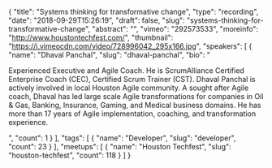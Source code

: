 {
  "title": "Systems thinking for transformative change",
  "type": "recording",
  "date": "2018-09-29T15:26:19",
  "draft": false,
  "slug": "systems-thinking-for-transformative-change",
  "abstract": "",
  "vimeo": "292573533",
  "moreinfo": "http://www.houstontechfest.com/",
  "thumbnail": "https://i.vimeocdn.com/video/728996042_295x166.jpg",
  "speakers": [
    {
      "name": "Dhaval Panchal",
      "slug": "dhaval-panchal",
      "bio": "<p>Experienced Executive and Agile Coach. He is ScrumAlliance Certified Enterprise Coach (CEC), Certified Scrum Trainer (CST). Dhaval Panchal is actively involved in local Houston Agile community. A sought after Agile coach, Dhaval has led large scale Agile transformations for companies in Oil & Gas, Banking, Insurance, Gaming, and Medical business domains. He has more than 17 years of Agile implementation, coaching, and transformation experience.</p>",
      "count": 1
    }
  ],
  "tags": [
    {
      "name": "Developer",
      "slug": "developer",
      "count": 23
    }
  ],
  "meetups": [
    {
      "name": "Houston Techfest",
      "slug": "houston-techfest",
      "count": 118
    }
  ]
}
